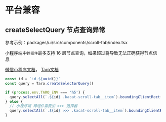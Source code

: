 # 平台兼容

## createSelectQuery 节点查询异常

参考示例：packages/ui/src/components/scroll-tab/index.tsx

小程序端中`跨组件`最多支持 16 层节点查询，如果超过将导致无法正确获得节点信息

[微信小程序文档](https://developers.weixin.qq.com/miniprogram/dev/api/wxml/wx.createSelectorQuery.html)， [Taro文档](https://docs.taro.zone/docs/ref/#%E5%B5%8C%E5%A5%97%E5%B1%82%E7%BA%A7%E8%B6%85%E8%BF%87-baselevel-%E6%97%B6)

```ts
const id = `id-${uuid()}`
const query = Taro.createSelectorQuery()

if (process.env.TARO_ENV === 'h5') {
  query.selectAll(`.${id} .kacat-scroll-tab__item`).boundingClientRect()
} else {
  // 小程序端 跨组件需要加 >>> 选择器
  query.selectAll(`.${id} >>> .kacat-scroll-tab__item`).boundingClientRect()
}
```
